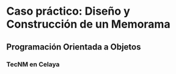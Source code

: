# Caso práctico: Diseño y Construcción de un Memorama

## Programación Orientada a Objetos
### TecNM en Celaya
